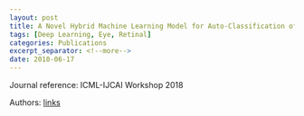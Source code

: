 ```yaml
---
layout: post
title: A Novel Hybrid Machine Learning Model for Auto-Classification of Retinal Diseases
tags: [Deep Learning, Eye, Retinal]
categories: Publications 
excerpt_separator: <!--more-->
date: 2018-06-17
---
```


Journal reference:	ICML-IJCAI Workshop 2018  

Authors: [links](https://arxiv.org/abs/1806.06423)  